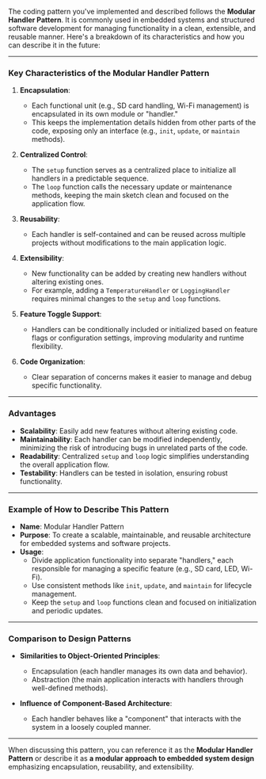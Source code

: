 The coding pattern you've implemented and described follows the **Modular Handler Pattern**. It is commonly used in embedded systems and structured software development for managing functionality in a clean, extensible, and reusable manner. Here's a breakdown of its characteristics and how you can describe it in the future:

---

### **Key Characteristics of the Modular Handler Pattern**
1. **Encapsulation**:
   - Each functional unit (e.g., SD card handling, Wi-Fi management) is encapsulated in its own module or "handler."
   - This keeps the implementation details hidden from other parts of the code, exposing only an interface (e.g., `init`, `update`, or `maintain` methods).

2. **Centralized Control**:
   - The `setup` function serves as a centralized place to initialize all handlers in a predictable sequence.
   - The `loop` function calls the necessary update or maintenance methods, keeping the main sketch clean and focused on the application flow.

3. **Reusability**:
   - Each handler is self-contained and can be reused across multiple projects without modifications to the main application logic.

4. **Extensibility**:
   - New functionality can be added by creating new handlers without altering existing ones.
   - For example, adding a `TemperatureHandler` or `LoggingHandler` requires minimal changes to the `setup` and `loop` functions.

5. **Feature Toggle Support**:
   - Handlers can be conditionally included or initialized based on feature flags or configuration settings, improving modularity and runtime flexibility.

6. **Code Organization**:
   - Clear separation of concerns makes it easier to manage and debug specific functionality.

---

### **Advantages**
- **Scalability**: Easily add new features without altering existing code.
- **Maintainability**: Each handler can be modified independently, minimizing the risk of introducing bugs in unrelated parts of the code.
- **Readability**: Centralized `setup` and `loop` logic simplifies understanding the overall application flow.
- **Testability**: Handlers can be tested in isolation, ensuring robust functionality.

---

### **Example of How to Describe This Pattern**

- **Name**: Modular Handler Pattern
- **Purpose**: To create a scalable, maintainable, and reusable architecture for embedded systems and software projects.
- **Usage**:
  - Divide application functionality into separate "handlers," each responsible for managing a specific feature (e.g., SD card, LED, Wi-Fi).
  - Use consistent methods like `init`, `update`, and `maintain` for lifecycle management.
  - Keep the `setup` and `loop` functions clean and focused on initialization and periodic updates.

---

### **Comparison to Design Patterns**
- **Similarities to Object-Oriented Principles**:
  - Encapsulation (each handler manages its own data and behavior).
  - Abstraction (the main application interacts with handlers through well-defined methods).

- **Influence of Component-Based Architecture**:
  - Each handler behaves like a "component" that interacts with the system in a loosely coupled manner.

---

When discussing this pattern, you can reference it as the **Modular Handler Pattern** or describe it as **a modular approach to embedded system design** emphasizing encapsulation, reusability, and extensibility.